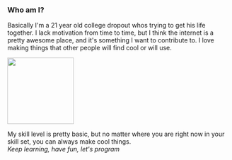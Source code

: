 ### Who am I?
Basically I'm a 21 year old college dropout whos trying to get his life together. I lack motivation from time to time, but I think the internet is a pretty awesome place, and it's something I want to contribute to. I love making things that other people will find cool or will use.

<img src='https://i.pximg.net/img-original/img/2018/09/01/00/15/26/70480356_p0.png' height='150px' width='auto' /> 

My skill level is pretty basic, but no matter where you are right now in your skill set, you can always make cool things. 
<br>
*Keep learning, have fun, let's program*
